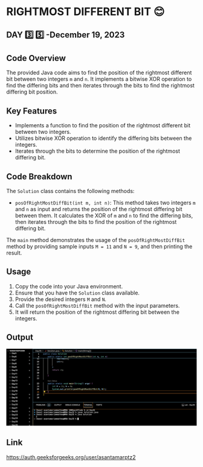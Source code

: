 # RIGHTMOST DIFFERENT BIT :blush:
## DAY :three: :five: -December 19, 2023

## Code Overview

The provided Java code aims to find the position of the rightmost different bit between two integers `m` and `n`. It implements a bitwise XOR operation to find the differing bits and then iterates through the bits to find the rightmost differing bit position.

## Key Features

- Implements a function to find the position of the rightmost different bit between two integers.
- Utilizes bitwise XOR operation to identify the differing bits between the integers.
- Iterates through the bits to determine the position of the rightmost differing bit.

## Code Breakdown

The `Solution` class contains the following methods:

- `posOfRightMostDiffBit(int m, int n)`: This method takes two integers `m` and `n` as input and returns the position of the rightmost differing bit between them. It calculates the XOR of `m` and `n` to find the differing bits, then iterates through the bits to find the position of the rightmost differing bit.

The `main` method demonstrates the usage of the `posOfRightMostDiffBit` method by providing sample inputs `M = 11` and `N = 9`, and then printing the result.

## Usage

1. Copy the code into your Java environment.
2. Ensure that you have the `Solution` class available.
3. Provide the desired integers `M` and `N`.
4. Call the `posOfRightMostDiffBit` method with the input parameters.
5. It will return the position of the rightmost differing bit between the integers.

## Output

![Reference Image](s35.png)

## Link
<https://auth.geeksforgeeks.org/user/asantamarptz2>
